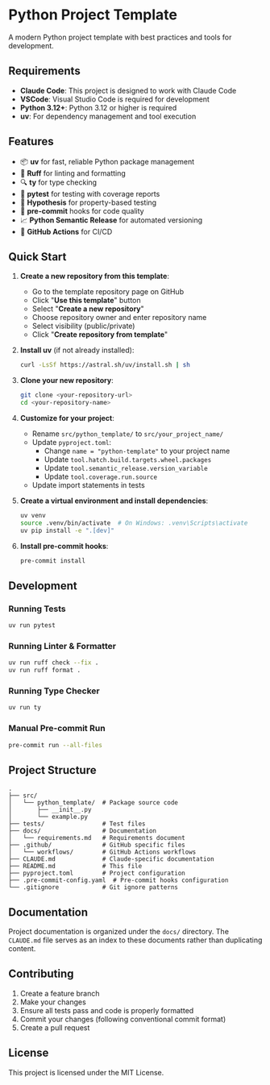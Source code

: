 # Python Project Template

A modern Python project template with best practices and tools for development.

## Requirements

- **Claude Code**: This project is designed to work with Claude Code
- **VSCode**: Visual Studio Code is required for development
- **Python 3.12+**: Python 3.12 or higher is required
- **uv**: For dependency management and tool execution

## Features

- 📦 **uv** for fast, reliable Python package management
- 🧹 **Ruff** for linting and formatting
- 🔍 **ty** for type checking
- 🧪 **pytest** for testing with coverage reports
- 🎲 **Hypothesis** for property-based testing
- 🔧 **pre-commit** hooks for code quality
- 📈 **Python Semantic Release** for automated versioning
- 🤖 **GitHub Actions** for CI/CD

## Quick Start

1. **Create a new repository from this template**:

    - Go to the template repository page on GitHub
    - Click "**Use this template**" button
    - Select "**Create a new repository**"
    - Choose repository owner and enter repository name
    - Select visibility (public/private)
    - Click "**Create repository from template**"

1. **Install uv** (if not already installed):

    ```bash
    curl -LsSf https://astral.sh/uv/install.sh | sh
    ```

1. **Clone your new repository**:

    ```bash
    git clone <your-repository-url>
    cd <your-repository-name>
    ```

1. **Customize for your project**:

    - Rename `src/python_template/` to `src/your_project_name/`
    - Update `pyproject.toml`:
        - Change `name = "python-template"` to your project name
        - Update `tool.hatch.build.targets.wheel.packages`
        - Update `tool.semantic_release.version_variable`
        - Update `tool.coverage.run.source`
    - Update import statements in tests

1. **Create a virtual environment and install dependencies**:

    ```bash
    uv venv
    source .venv/bin/activate  # On Windows: .venv\Scripts\activate
    uv pip install -e ".[dev]"
    ```

1. **Install pre-commit hooks**:

    ```bash
    pre-commit install
    ```

## Development

### Running Tests

```bash
uv run pytest
```

### Running Linter & Formatter

```bash
uv run ruff check --fix .
uv run ruff format .
```

### Running Type Checker

```bash
uv run ty
```

### Manual Pre-commit Run

```bash
pre-commit run --all-files
```

## Project Structure

```text
.
├── src/
│   └── python_template/  # Package source code
│       ├── __init__.py
│       └── example.py
├── tests/                # Test files
├── docs/                 # Documentation
│   └── requirements.md   # Requirements document
├── .github/              # GitHub specific files
│   └── workflows/        # GitHub Actions workflows
├── CLAUDE.md             # Claude-specific documentation
├── README.md             # This file
├── pyproject.toml        # Project configuration
├── .pre-commit-config.yaml  # Pre-commit hooks configuration
└── .gitignore            # Git ignore patterns
```

## Documentation

Project documentation is organized under the `docs/` directory. The
`CLAUDE.md` file serves as an index to these documents rather than duplicating
content.

## Contributing

1. Create a feature branch
1. Make your changes
1. Ensure all tests pass and code is properly formatted
1. Commit your changes (following conventional commit format)
1. Create a pull request

## License

This project is licensed under the MIT License.
